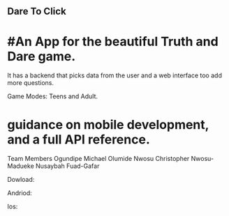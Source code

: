 

## Dare To Click


#An App for the beautiful Truth and Dare game. 
=======
It has a backend that picks data from the user and a web interface too add more questions.

Game Modes: Teens and Adult.

guidance on mobile development, and a full API reference.
=======
Team Members
Ogundipe Michael
Olumide Nwosu
Christopher Nwosu-Madueke
Nusaybah Fuad-Gafar

Dowload:

Andriod:

Ios:


